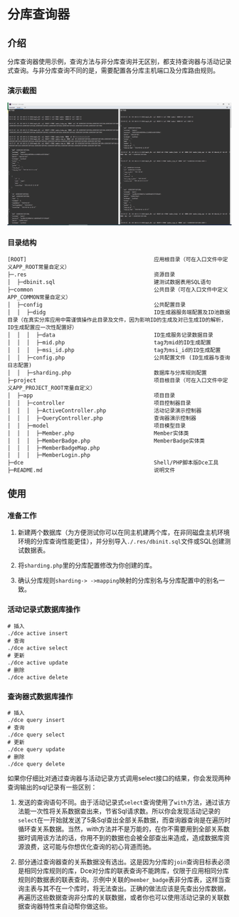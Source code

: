 # 分库查询器

## 介绍

分库查询器使用示例，查询方法与非分库查询并无区别，都支持查询器与活动记录式查询。与非分库查询不同的是，需要配置各分库主机端口及分库路由规则。

### 演示截图

![Sharding Query](./.res/sharding-select.png)

### 目录结构
```shell
[ROOT]                                        应用根目录（可在入口文件中定义APP_ROOT常量自定义）
├─.res                                        资源目录
│  ├─dbinit.sql                               建测试数据表用SQL语句
├─common                                      公共目录（可在入口文件中定义APP_COMMON常量自定义）
│  ├─config                                   公共配置目录
│  │  ├─didg                                  ID生成器服务端配置及ID池数据目录（在真实分库应用中需谨慎操作此目录及文件，因为影响ID的生成及对已生成ID的解析，ID生成配置应一次性配置好）
│  │  │  ├─data                               ID生成服务记录数据目录
│  │  │  ├─mid.php                            tag为mid的ID生成配置
│  │  │  ├─msi_id.php                         tag为msi_id的ID生成配置
│  │  ├─config.php                            公共配置文件 (ID生成器与查询日志配置)
│  │  ├─sharding.php                          数据库与分库规则配置
├─project                                     项目根目录（可在入口文件中定义APP_PROJECT_ROOT常量自定义）
│  ├─app                                      项目目录
│  │  ├─controller                            项目控制器目录
│  │  │  ├─ActiveController.php               活动记录演示控制器
│  │  │  ├─QueryController.php                查询器演示控制器
│  │  ├─model                                 项目模型目录
│  │  │  ├─Member.php                         Member实体类
│  │  │  ├─MemberBadge.php                    MemberBadge实体类
│  │  │  ├─MemberBadgeMap.php
│  │  │  ├─MemberLogin.php
├─dce                                         Shell/PHP脚本版Dce工具
├─README.md                                   说明文件
```

## 使用

### 准备工作

1. 新建两个数据库（为方便测试你可以在同主机建两个库，在非同磁盘主机环境环境的分库查询性能更佳），并分别导入`./.res/dbinit.sql`文件或SQL创建测试数据表。

2. 将`sharding.php`里的分库配置修改为你创建的库。

3. 确认分库规则`sharding-> ->mapping`映射的分库别名与分库配置中的别名一致。

### 活动记录式数据库操作

```shell
# 插入
./dce active insert
# 查询
./dce active select
# 更新
./dce active update
# 删除
./dce active delete
```

### 查询器式数据库操作

```shell
# 插入
./dce query insert
# 查询
./dce query select
# 更新
./dce query update
# 删除
./dce query delete
```

如果你仔细比对通过查询器与活动记录方式调用select接口的结果，你会发现两种查询输出的sql记录有一些区别：

1. 发送的查询语句不同。由于活动记录式`select`查询使用了`with`方法，通过该方法能一次性将关系数据查出来，节省Sql请求数。所以你会发现活动记录的`select`在一开始就发送了5条Sql查出全部关系数据，而查询器查询是在遍历时循环查关系数据。当然，with方法并不是万能的，在你不需要用到全部关系数据时调用该方法的话，你用不到的数据也会被全部查出来造成，造成数据库资源浪费，这可能与你想优化查询的初心背道而驰。

2. 部分通过查询器查的关系数据没有选出。这是因为分库的`join`查询目标表必须是相同分库规则的库，Dce对分库的联表查询不能跨库，仅限于应用相同分库规则的数据表的联表查询。示例中关联的`member_badge`表非分库表，这样当查询主表与其不在一个库时，将无法查出。正确的做法应该是先查出分库数据，再遍历这些数据查询非分库的关联数据，或者你也可以使用活动记录的关联数据查询器特性来自动帮你做这些。